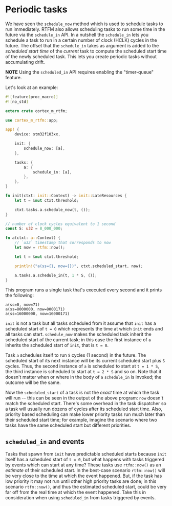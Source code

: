 # Periodic tasks

We have seen the `schedule_now` method which is used to schedule tasks to run immediately. RTFM
also allows scheduling tasks to run some time in the future via the `schedule_in` API. In a nutshell
the `schedule_in` lets you schedule a task to run in a certain number of clock (HCLK) cycles in the
future. The offset that the `schedule_in` takes as argument is added to the *scheduled start time*
of the *current* task to compute the scheduled start time of the newly scheduled task. This lets you
create periodic tasks without accumulating drift.

**NOTE** Using the `scheduled_in` API requires enabling the "timer-queue" feature.

Let's look at an example:

``` rust
#![feature(proc_macro)]
#![no_std]

extern crate cortex_m_rtfm;

use cortex_m_rtfm::app;

app! {
    device: stm32f103xx,

    init: {
        schedule_now: [a],
    },

    tasks: {
        a: {
            schedule_in: [a],
        },
    },
}

fn init(ctxt: init::Context) -> init::LateResources {
    let t = &mut ctxt.threshold;

    ctxt.tasks.a.schedule_now(t, ());
}

// number of clock cycles equivalent to 1 second
const S: u32 = 8_000_000;

fn a(ctxt: a::Context) {
    // `u32` timestamp that corresponds to now
    let now = rtfm::now();

    let t = &mut ctxt.threshold;

    println!("a(ss={}, now={})", ctxt.scheduled_start, now);

    a.tasks.a.schedule_in(t, 1 * S, ());
}
```

This program runs a single task that's executed every second and it prints the following:

``` text
a(ss=0, now=71)
a(ss=8000000, now=8000171)
a(ss=16000000, now=16000171)
```

`init` is not a task but all tasks scheduled from it assume that `init` has a scheduled start of `t
= 0` which represents the time at which `init` ends and all tasks can start. `schedule_now` makes
the scheduled task inherit the scheduled start of the current task; in this case the first instance
of `a` inherits the scheduled start of `init`, that is `t = 0`.

Task `a` schedules itself to run `S` cycles (1 second) in the future. The scheduled start of
its next instance will be its current scheduled start plus `S` cycles. Thus, the second instance of
`a` is scheduled to start at `t = 1 * S`, the third instance is scheduled to start at `t = 2 * S`
and so on. Note that it doesn't matter when or where in the body of `a` `schedule_in` is invoked;
the outcome will be the same.

Now the `scheduled_start` of a task is not the *exact* time at which the task will run -- this can
be seen in the output of the above program: `now` doesn't match the scheduled start. There's some
overhead in the task dispatcher so a task will usually run dozens of cycles after its scheduled
start time. Also, priority based scheduling can make lower priority tasks run much later than their
scheduled start time; for example, imagine the scenario where two tasks have the same scheduled
start but different priorities.

## `scheduled_in` and events

Tasks that spawn from `init` have predictable scheduled starts because `init` itself has a scheduled
start of `t = 0`, but what happens with tasks triggered by events which can start at any time? These
tasks use `rtfm::now()` as an *estimate* of their scheduled start. In the best-case scenario
`rtfm::now()` will be very close to the time at which the event happened. But, if the task has low
priority it may not run until other high priority tasks are done; in this scenario `rtfm::now()`,
and thus the estimated scheduled start, could be very far off from the real time at which the event
happened. Take this in consideration when using `scheduled_in` from tasks triggered by events.

